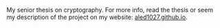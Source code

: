 My senior thesis on cryptography. For more info, read the thesis or seem my description of the project on my website: [aled1027.github.io](aled1027.github.io).
